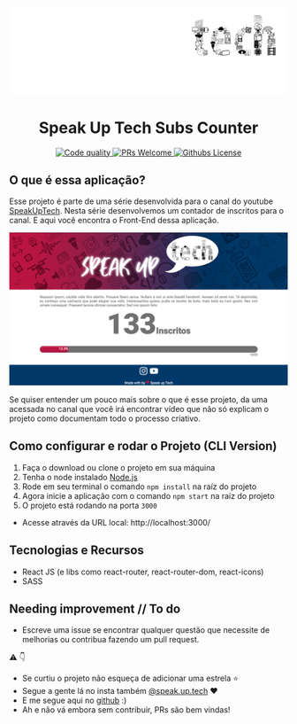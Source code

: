 <p align="center"><a href="https://github.com/RianTavares/pokedex" alt="Pokedex by Rian Logo"><img src="./src/assets/imgs/logo.svg"></a></p>

<p align="center"><h1 align="center">Speak Up Tech Subs Counter</h1></p>

<div align="center">
  <a href="https://www.codefactor.io/repository/github/riantavares/speakuptech">
    <img alt="Code quality" src="https://www.codefactor.io/repository/github/riantavares/speakuptech/badge">
  </a>
  <a href="https://egghead.io/courses/how-to-contribute-to-an-open-source-project-on-github">
    <img alt="PRs Welcome" src="https://img.shields.io/badge/PRs-welcome-brightgreen">
  </a>
   <a href="https://img.shields.io/github/license/RianTavares/pokedex?color=blue">
    <img alt="Githubs License" src="https://img.shields.io/github/license/RianTavares/speakuptech?color=blue">
  </a>
</div>


## O que é essa aplicação?

Esse projeto é parte de uma série desenvolvida para o canal do youtube [SpeakUpTech](https://youtube.com/c/SpeakUpTech). Nesta série desenvolvemos um contador de inscritos para o canal. E aqui você encontra o Front-End dessa aplicação.

<p align="center"><img src="./src/assets/imgs/exemplo-tela.png"></p>

Se quiser entender um pouco mais sobre o que é esse projeto, da uma acessada no canal que você irá encontrar vídeo que não só explicam o projeto como documentam todo o processo criativo.

## Como configurar e rodar o Projeto (CLI Version)

1. Faça o download ou clone o projeto em sua máquina
2. Tenha o node instalado [Node.js](https://nodejs.org/it/)
3. Rode em seu terminal o comando `npm install` na raíz do projeto
4. Agora inicie a aplicação com o comando `npm start` na raíz do projeto
5. O projeto está rodando na porta `3000`

* Acesse através da URL local: http://localhost:3000/


## Tecnologias e Recursos
- React JS (e libs como react-router, react-router-dom, react-icons)
- SASS



## Needing improvement  // To do
- Escreve uma issue se encontrar qualquer questão que necessite de melhorias ou contribua fazendo um pull request.



:warning: :point_down:

- Se curtiu o projeto não esqueça de adicionar uma estrela :star: 
- Segue a gente lá no insta também [@speak.up.tech](https://www.instagram.com/speak.up.tech/) :heart:
- E me segue aqui no [github](https://github.com/RianTavares) :)
- Ah e não vá embora sem contribuir, PRs são bem vindas!

